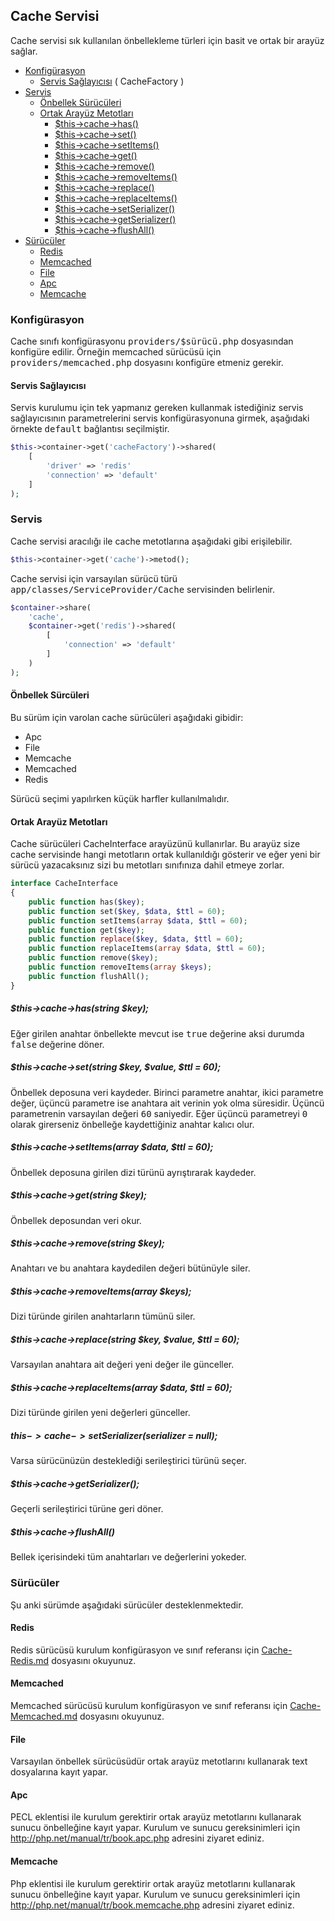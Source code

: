 
## Cache Servisi

Cache servisi sık kullanılan önbellekleme türleri için basit ve ortak bir arayüz sağlar.

<ul>

<li>
    <a href="#configuration">Konfigürasyon</a>
    <ul>
        <li><a href="#service-provider">Servis Sağlayıcısı</a> ( CacheFactory )</li>
    </ul>
</li>

<li>
    <a href="#running">Servis</a>
    <ul>
        <li><a href="#cache-drivers">Önbellek Sürücüleri</a></li>
        <li>
            <a href="#interface">Ortak Arayüz Metotları</a>
            <ul>
                <li><a href="#common-has">$this->cache->has()</a></li>
                <li><a href="#common-set">$this->cache->set()</a></li>
                <li><a href="#common-setItems">$this->cache->setItems()</a></li>
                <li><a href="#common-get">$this->cache->get()</a></li>
                <li><a href="#common-remove">$this->cache->remove()</a></li>
                <li><a href="#common-removeItems">$this->cache->removeItems()</a></li>
                <li><a href="#common-replace">$this->cache->replace()</a></li>
                <li><a href="#common-replaceItems">$this->cache->replaceItems()</a></li>
                <li><a href="#common-setSerializer">$this->cache->setSerializer()</a></li>
                <li><a href="#common-getSerializer">$this->cache->getSerializer()</a></li>
                <li><a href="#common-flushAll">$this->cache->flushAll()</a></li>
            </ul>
        </li>
    </ul>
</li>

<li>
    <a href="#drivers">Sürücüler</a>
    <ul>
        <li><a href="#redis">Redis</a></li>
        <li><a href="#memcached">Memcached</a></li>
        <li><a href="#file">File</a></li>
        <li><a href="#file">Apc</a></li>
        <li><a href="#memcache">Memcache</a></li>
    </ul>
</li>

</ul>

<a name="configuration"></a>

### Konfigürasyon

Cache sınıfı konfigürasyonu <kbd>providers/$sürücü.php</kbd> dosyasından konfigüre edilir. Örneğin memcached sürücüsü için <kbd>providers/memcached.php</kbd> dosyasını konfigüre etmeniz gerekir.

<a name="service-provider"></a>

#### Servis Sağlayıcısı

Servis kurulumu için tek yapmanız gereken kullanmak istediğiniz servis sağlayıcısının parametrelerini servis konfigürasyonuna girmek, aşağıdaki örnekte <kbd>default</kbd> bağlantısı seçilmiştir.

```php
$this->container->get('cacheFactory')->shared(
    [
        'driver' => 'redis'
        'connection' => 'default'
    ]
);
```

<a name="running"></a>

### Servis

Cache servisi aracılığı ile cache metotlarına aşağıdaki gibi erişilebilir.

```php
$this->container->get('cache')->metod();
```

Cache servisi için varsayılan sürücü türü <kbd>app/classes/ServiceProvider/Cache</kbd> servisinden belirlenir.

```php
$container->share(
    'cache',
    $container->get('redis')->shared(
        [
            'connection' => 'default'
        ]
    )
);
```

<a name="cache-drivers"></a>

#### Önbellek Sürcüleri

Bu sürüm için varolan cache sürücüleri aşağıdaki gibidir:

* Apc
* File
* Memcache
* Memcached
* Redis

Sürücü seçimi yapılırken küçük harfler kullanılmalıdır.

<a name="interface"></a>

#### Ortak Arayüz Metotları

Cache sürücüleri CacheInterface arayüzünü kullanırlar. Bu arayüz size cache servisinde hangi metotların ortak kullanıldığı gösterir ve eğer yeni bir sürücü yazacaksınız sizi bu metotları sınıfınıza dahil etmeye zorlar.

```php
interface CacheInterface
{
    public function has($key);
    public function set($key, $data, $ttl = 60);
    public function setItems(array $data, $ttl = 60);
    public function get($key);
    public function replace($key, $data, $ttl = 60);
    public function replaceItems(array $data, $ttl = 60);
    public function remove($key);
    public function removeItems(array $keys);
    public function flushAll();
}
```

<a name="common-has"></a>

##### $this->cache->has(string $key);

Eğer girilen anahtar önbellekte mevcut ise <kbd>true</kbd> değerine aksi durumda <kbd>false</kbd> değerine döner.

<a name="common-set"></a>

##### $this->cache->set(string $key, $value, $ttl = 60);

Önbellek deposuna veri kaydeder. Birinci parametre anahtar, ikici parametre değer, üçüncü parametre ise anahtara ait verinin yok olma süresidir. Üçüncü parametrenin varsayılan değeri <kbd>60</kbd> saniyedir. Eğer üçüncü parametreyi <kbd>0</kbd> olarak girerseniz önbelleğe kaydettiğiniz anahtar kalıcı olur.

<a name="common-setItems"></a>

##### $this->cache->setItems(array $data, $ttl = 60);

Önbellek deposuna girilen dizi türünü ayrıştırarak kaydeder. 

<a name="common-get"></a>

##### $this->cache->get(string $key);

Önbellek deposundan veri okur.

<a name="common-remove"></a>

##### $this->cache->remove(string $key);

Anahtarı ve bu anahtara kaydedilen değeri bütünüyle siler.

<a name="common-removeItems"></a>

##### $this->cache->removeItems(array $keys);

Dizi türünde girilen anahtarların tümünü siler.

<a name="common-replace"></a>

##### $this->cache->replace(string $key, $value, $ttl = 60);

Varsayılan anahtara ait değeri yeni değer ile günceller.

<a name="common-replaceItems"></a>

##### $this->cache->replaceItems(array $data, $ttl = 60);

Dizi türünde girilen yeni değerleri günceller.

<a name="common-setSerializer"></a>

##### $this->cache->setSerializer($serializer = null);

Varsa sürücünüzün desteklediği serileştirici türünü seçer.

<a name="common-getSerializer"></a>

##### $this->cache->getSerializer();

Geçerli serileştirici türüne geri döner.

<a name="common-flushAll"></a>

##### $this->cache->flushAll()

Bellek içerisindeki tüm anahtarları ve değerlerini yokeder.


<a name="drivers"></a>

### Sürücüler

Şu anki sürümde aşağıdaki sürücüler desteklenmektedir.

<a name="redis"></a>

#### Redis

Redis sürücüsü kurulum konfigürasyon ve sınıf referansı için [Cache-Redis.md](Cache-Redis.md) dosyasını okuyunuz.

<a name="memcached"></a>

#### Memcached

Memcached sürücüsü kurulum konfigürasyon ve sınıf referansı için [Cache-Memcached.md](Cache-Memcached.md) dosyasını okuyunuz.

<a name="file"></a>

#### File

Varsayılan önbellek sürücüsüdür ortak arayüz metotlarını kullanarak text dosyalarına kayıt yapar.

<a name="apc"></a>

#### Apc

PECL eklentisi ile kurulum gerektirir ortak arayüz metotlarını kullanarak sunucu önbelleğine kayıt yapar. Kurulum ve sunucu gereksinimleri için <a href="http://php.net/manual/tr/book.apc.php">http://php.net/manual/tr/book.apc.php</a> adresini ziyaret ediniz.

<a name="memcache"></a>

#### Memcache

Php eklentisi ile kurulum gerektirir ortak arayüz metotlarını kullanarak sunucu önbelleğine kayıt yapar. Kurulum ve sunucu gereksinimleri için <a href="http://php.net/manual/tr/book.memcache.php">http://php.net/manual/tr/book.memcache.php</a> adresini ziyaret ediniz.
